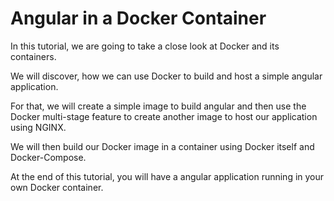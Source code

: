
# Angular in a Docker Container
In this tutorial, we are going to take a close look at Docker and its containers.

We will discover, how we can use Docker to build and host a simple angular application.

For that, we will create a simple image to build angular and then use the Docker multi-stage feature to create another image to host our application using NGINX.

We will then build our Docker image in a container using Docker itself and Docker-Compose.

At the end of this tutorial, you will have a angular application running in your own Docker container.


